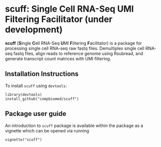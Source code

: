 # scuff: Single Cell RNA-Seq UMI Filtering Facilitator (under development)

**scuff** (**S**ingle **C**ell RNA-Seq **U**MI **F**iltering **F**acilitator) is a package for processing single cell RNA-seq raw fastq files. Demultiplex single cell RNA-seq fastq files, align reads to reference genome using Rsubread, and generate transcript count matrices with UMI filtering.

## Installation Instructions

To install `scuff` using `devtools`:
```
library(devtools)
install_github("compbiomed/scuff")
```

## Package user guide

An introduction to `scuff` package is available within the package as a vignette which can be opened via running 
```
vignette("scuff")
```

